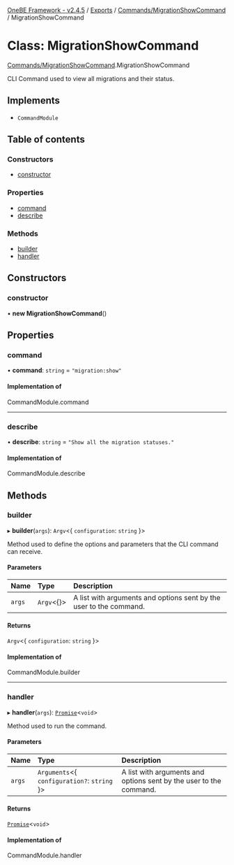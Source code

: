 [OneBE Framework - v2.4.5](../README.md) / [Exports](../modules.md) / [Commands/MigrationShowCommand](../modules/Commands_MigrationShowCommand.md) / MigrationShowCommand

# Class: MigrationShowCommand

[Commands/MigrationShowCommand](../modules/Commands_MigrationShowCommand.md).MigrationShowCommand

CLI Command used to view all migrations and their status.

## Implements

- `CommandModule`

## Table of contents

### Constructors

- [constructor](Commands_MigrationShowCommand.MigrationShowCommand.md#constructor)

### Properties

- [command](Commands_MigrationShowCommand.MigrationShowCommand.md#command)
- [describe](Commands_MigrationShowCommand.MigrationShowCommand.md#describe)

### Methods

- [builder](Commands_MigrationShowCommand.MigrationShowCommand.md#builder)
- [handler](Commands_MigrationShowCommand.MigrationShowCommand.md#handler)

## Constructors

### constructor

• **new MigrationShowCommand**()

## Properties

### command

• **command**: `string` = `"migration:show"`

#### Implementation of

CommandModule.command

___

### describe

• **describe**: `string` = `"Show all the migration statuses."`

#### Implementation of

CommandModule.describe

## Methods

### builder

▸ **builder**(`args`): `Argv`<{ `configuration`: `string`  }\>

Method used to define the options and parameters that the CLI command
can receive.

#### Parameters

| Name | Type | Description |
| :------ | :------ | :------ |
| `args` | `Argv`<{}\> | A list with arguments and options sent by the user to the command. |

#### Returns

`Argv`<{ `configuration`: `string`  }\>

#### Implementation of

CommandModule.builder

___

### handler

▸ **handler**(`args`): [`Promise`]( https://developer.mozilla.org/en-US/docs/Web/JavaScript/Reference/Global_Objects/Promise )<`void`\>

Method used to run the command.

#### Parameters

| Name | Type | Description |
| :------ | :------ | :------ |
| `args` | `Arguments`<{ `configuration?`: `string`  }\> | A list with arguments and options sent by the user to the command. |

#### Returns

[`Promise`]( https://developer.mozilla.org/en-US/docs/Web/JavaScript/Reference/Global_Objects/Promise )<`void`\>

#### Implementation of

CommandModule.handler
